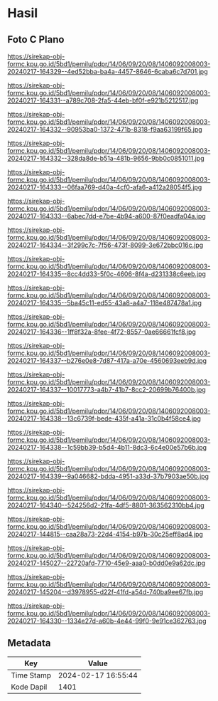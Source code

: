 # Hasil

## Foto C Plano

https://sirekap-obj-formc.kpu.go.id/5bd1/pemilu/pdpr/14/06/09/20/08/1406092008003-20240217-164329--4ed52bba-ba4a-4457-8646-6caba6c7d701.jpg

https://sirekap-obj-formc.kpu.go.id/5bd1/pemilu/pdpr/14/06/09/20/08/1406092008003-20240217-164331--a789c708-2fa5-44eb-bf0f-e921b5212517.jpg

https://sirekap-obj-formc.kpu.go.id/5bd1/pemilu/pdpr/14/06/09/20/08/1406092008003-20240217-164332--90953ba0-1372-471b-8318-f9aa63199f65.jpg

https://sirekap-obj-formc.kpu.go.id/5bd1/pemilu/pdpr/14/06/09/20/08/1406092008003-20240217-164332--328da8de-b51a-481b-9656-9bb0c0851011.jpg

https://sirekap-obj-formc.kpu.go.id/5bd1/pemilu/pdpr/14/06/09/20/08/1406092008003-20240217-164333--06faa769-d40a-4cf0-afa6-a412a28054f5.jpg

https://sirekap-obj-formc.kpu.go.id/5bd1/pemilu/pdpr/14/06/09/20/08/1406092008003-20240217-164333--6abec7dd-e7be-4b94-a600-87f0eadfa04a.jpg

https://sirekap-obj-formc.kpu.go.id/5bd1/pemilu/pdpr/14/06/09/20/08/1406092008003-20240217-164334--3f299c7c-7f56-473f-8099-3e672bbc016c.jpg

https://sirekap-obj-formc.kpu.go.id/5bd1/pemilu/pdpr/14/06/09/20/08/1406092008003-20240217-164335--8cc4dd33-5f0c-4606-8f4a-d231338c6eeb.jpg

https://sirekap-obj-formc.kpu.go.id/5bd1/pemilu/pdpr/14/06/09/20/08/1406092008003-20240217-164335--5ba45c11-ed55-43a8-a4a7-118e487478a1.jpg

https://sirekap-obj-formc.kpu.go.id/5bd1/pemilu/pdpr/14/06/09/20/08/1406092008003-20240217-164336--1ff8f32a-8fee-4f72-8557-0ae66661fcf8.jpg

https://sirekap-obj-formc.kpu.go.id/5bd1/pemilu/pdpr/14/06/09/20/08/1406092008003-20240217-164337--b276e0e8-7d87-417a-a70e-4560693eeb9d.jpg

https://sirekap-obj-formc.kpu.go.id/5bd1/pemilu/pdpr/14/06/09/20/08/1406092008003-20240217-164337--10017773-a4b7-41b7-8cc2-20699b76400b.jpg

https://sirekap-obj-formc.kpu.go.id/5bd1/pemilu/pdpr/14/06/09/20/08/1406092008003-20240217-164338--13c6739f-bede-435f-a41a-31c0b4f58ce4.jpg

https://sirekap-obj-formc.kpu.go.id/5bd1/pemilu/pdpr/14/06/09/20/08/1406092008003-20240217-164338--1c59bb39-b5d4-4b11-8dc3-6c4e00e57b6b.jpg

https://sirekap-obj-formc.kpu.go.id/5bd1/pemilu/pdpr/14/06/09/20/08/1406092008003-20240217-164339--9a046682-bdda-4951-a33d-37b7903ae50b.jpg

https://sirekap-obj-formc.kpu.go.id/5bd1/pemilu/pdpr/14/06/09/20/08/1406092008003-20240217-164340--524256d2-21fa-4df5-8801-363562310bb4.jpg

https://sirekap-obj-formc.kpu.go.id/5bd1/pemilu/pdpr/14/06/09/20/08/1406092008003-20240217-144815--caa28a73-22d4-4154-b97b-30c25eff8ad4.jpg

https://sirekap-obj-formc.kpu.go.id/5bd1/pemilu/pdpr/14/06/09/20/08/1406092008003-20240217-145027--22720afd-7710-45e9-aaa0-b0dd0e9a62dc.jpg

https://sirekap-obj-formc.kpu.go.id/5bd1/pemilu/pdpr/14/06/09/20/08/1406092008003-20240217-145204--d3978955-d22f-41fd-a54d-740ba9ee67fb.jpg

https://sirekap-obj-formc.kpu.go.id/5bd1/pemilu/pdpr/14/06/09/20/08/1406092008003-20240217-164330--1334e27d-a60b-4e44-99f0-9e91ce362763.jpg


## Metadata

| Key        | Value               |
| ---------- | ------------------- |
| Time Stamp | 2024-02-17 16:55:44 |
| Kode Dapil | 1401                |



